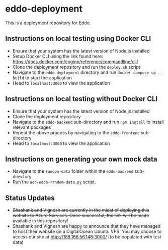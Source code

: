 # eddo-deployment
 This is a deployment repository for Eddo.

 ## Instructions on local testing using Docker CLI
 - Ensure that your system has the latest version of Node.js installed
 - Setup Docker CLI using the link found here: https://docs.docker.com/engine/reference/commandline/cli/
 - Clone the deployment repository and run the `deploy.sh` script
 - Navigate to the `eddo-deployment` directory and run `docker-compose up --build` to start the application
 - Head to `localhost:3000` to view the application

 ## Instructions on local testing without Docker CLI
 - Ensure that your system has the latest version of Node.js installed
 - Clone the deployment repository
 - Navigate to the `eddo-backend` sub-directory and run `npm install` to install relevant packages
 - Repeat the above process by navigating to the `eddo-frontend` sub-directory
 - Head to `localhost:3000` to view the application

 ## Instructions on generating your own mock data
 - Navigate to the `random-data` folder within the `eddo-backend` sub-directory.
 - Run the `add-eddo-random-data.py` script.

 ## Status Updates
 - ~~Shashank and Vignesh are currently in the midst of deploying this website to Azure Services. Once successful, the link will be made available in this repository!~~
 - Shashank and Vignesh are happy to announce that they have managed to host their website on a DigitalOcean Ubuntu VPS. You may choose to access our site at http://188.166.56.148:3000/ (to be populated with test data)


